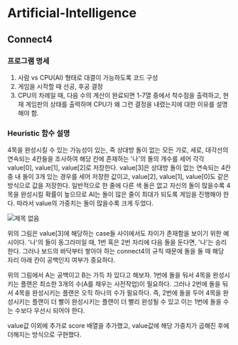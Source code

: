 # Artificial-Intelligence
## Connect4
### 프로그램 명세
1) 사람 vs CPU(AI) 형태로 대결이 가능하도록 코드 구성
2) 게임을 시작할 때 선공, 후공 결정
3) CPU의 차례일 때, 다음 수의 계산이 완료되면 1-7열 중에서 착수점을 출력하고, 현재 게임판의 상태를 출력하며 CPU가 왜 그런 결정을 내렸는지에 대한 이유를 설명해야 함.

### Heuristic 함수 설명
4목을 완성시킬 수 있는 가능성이 있는, 즉 상대방 돌이 없는 모든 가로, 세로, 대각선의 연속되는 4칸들을 조사하여 해당 칸에 존재하는 '나'의 돌의 개수를 세어 각각 value[0], value[1], value[2]로 저장한다. 
value[3]은 상대방 돌이 없는 연속되는 4칸 중 내 돌이 3개 있는 경우를 세어 저장한 값이고, value[2], value[1], value[0]도 같은 방식으로 값을 저장한다. 일반적으로 한 줄에 다른 색 돌은 없고 자신의 돌이 많을수록 4목을 완성시킬 확률이 높으므로 AI는 돌이 많은 줄이 최대가 되도록 게임을 진행해야 한다. 따라서 value의 가중치는 돌이 많을수록 크게 두었다.

![제목 없음](https://user-images.githubusercontent.com/41356074/69004267-ccbb8b80-0953-11ea-892b-f0534e60dcb7.png)

위의 그림은 value[3]에 해당하는 case들 사이에서도 차이가 존재함을 보이기 위한 예시이다. '나'의 돌이 동그라미일 때, 1번 혹은 2번 자리에 다음 돌을 둔다면, '나'는 승리한다. 그러나 보드의 바닥부터 쌓아야 하는 connect4의 규칙 때문에 돌을 둘 때 해당 자리 아래 칸이 공백인지 여부가 중요하다. 

위의 그림에서 A는 공백이고 B는 가득 차 있다고 해보자. 1번에 돌을 둬서 4목을 완성시키는 플랜은 최소한 3개의 수(A를 채우는 사전작업)이 필요하다. 그러나 2번에 돌을 둬서 4목을 완성시키는 플랜은 오직 하나의 수가 필요하다. 즉, 2번에 돌을 두어 4목을 완성시키는 플랜이 더 빨이 완성시키는 플랜이 더 빨리 완성될 수 있고 이는 1번에 돌을 수는 수보다 우선시 되어야 한다. 

value값 이외에 추가로 score 배열을 추가했고, value값에 해당 가중치가 곱해진 후에 더해지는 방식으로 구현했다. 

